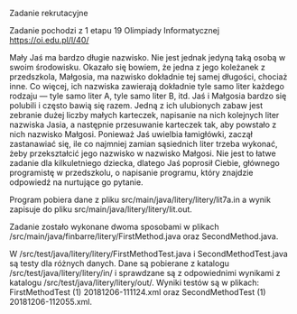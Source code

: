 Zadanie rekrutacyjne

Zadanie pochodzi z 1 etapu 19 Olimpiady Informatycznej https://oi.edu.pl/l/40/

Mały Jaś ma bardzo długie nazwisko. Nie jest jednak jedyną taką osobą w swoim środowisku. Okazało się bowiem, że jedna z jego koleżanek z przedszkola, Małgosia, ma nazwisko dokładnie tej samej długości, chociaż inne. Co więcej, ich nazwiska zawierają dokładnie tyle samo liter każdego rodzaju — tyle samo liter A, tyle samo liter B, itd. Jaś i Małgosia bardzo się polubili i często bawią się razem. Jedną z ich ulubionych zabaw jest zebranie dużej liczby małych karteczek, napisanie na nich kolejnych liter nazwiska Jasia, a następnie przesuwanie karteczek tak, aby powstało z nich nazwisko Małgosi. Ponieważ Jaś uwielbia łamigłówki, zaczął zastanawiać się, ile co najmniej zamian sąsiednich liter trzeba wykonać, żeby przekształcić jego nazwisko w nazwisko Małgosi. Nie jest to łatwe zadanie dla kilkuletniego dziecka, dlatego Jaś poprosił Ciebie, głównego programistę w przedszkolu, o napisanie programu, który znajdzie odpowiedź na nurtujące go pytanie.

Program pobiera dane z pliku src/main/java/litery/litery/lit7a.in a wynik zapisuje do pliku src/main/java/litery/litery/lit.out.

Zadanie zostało wykonane dwoma sposobami w plikach /src/main/java/finbarre/litery/FirstMethod.java oraz SecondMethod.java.

W /src/test/java/litery/litery/FirstMethodTest.java i SecondMethodTest.java są testy dla różnych danych. Dane są pobierane z katalogu /src/test/java/litery/litery/in/ i sprawdzane są z odpowiednimi wynikami z katalogu /src/test/java/litery/litery/out/. 
Wyniki testów są w plikach: FirstMethodTest (1) 20181206-111124.xml oraz SecondMethodTest (1) 20181206-112055.xml.